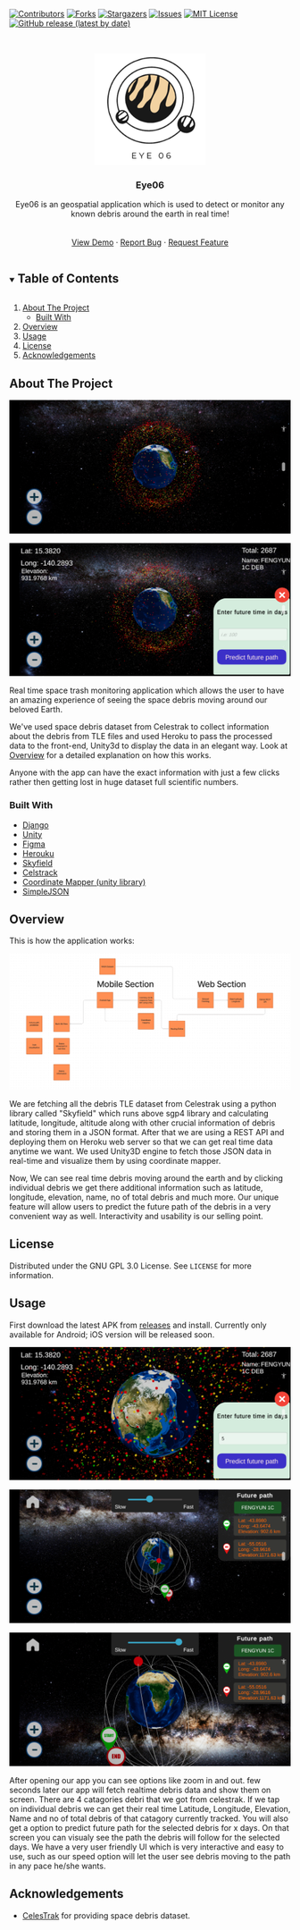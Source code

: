 <!--
*** Thanks for checking out the Best-README-Template. If you have a suggestion
*** that would make this better, please fork the repo and create a pull request
*** or simply open an issue with the tag "enhancement".
*** Thanks again! Now go create something AMAZING! :D
***
***
***
*** To avoid retyping too much info. Do a search and replace for the following:
*** mamuncseru, 313, twitter_handle, shanto4045@gmail.com, 313, 313 is an geospatial application which is used to detect or monitor any known debris around the earth in real time 
-->



<!-- PROJECT SHIELDS -->
<!--
*** I'm using markdown "reference style" links for readability.
*** Reference links are enclosed in brackets [ ] instead of parentheses ( ).
*** See the bottom of this document for the declaration of the reference variables
*** for contributors-url, forks-url, etc. This is an optional, concise syntax you may use.
*** https://www.markdownguide.org/basic-syntax/#reference-style-links
-->
[![Contributors][contributors-shield]][contributors-url]
[![Forks][forks-shield]][forks-url]
[![Stargazers][stars-shield]][stars-url]
[![Issues][issues-shield]][issues-url]
[![MIT License][license-shield]][license-url]
[![GitHub release (latest by date)][release-shield]][release-url]




<!-- PROJECT LOGO -->
<br />
<p align="center">
  <a href="https://github.com/mamuncseru/313">
    <img src="images/logo.png" alt="Logo" width="200" height="200">
  </a>

  <h3 align="center">Eye06</h3>

  <p align="center">
    Eye06 is an geospatial application which is used to detect or monitor any known debris around the earth in real time!
    <br />
    <a href="https://github.com/mamuncseru/313">
    <br />
    <br />
    <a href="https://www.youtube.com/watch?v=rTIMK8s7NX0">View Demo</a>
    ·
    <a href="https://github.com/mamuncseru/313/issues">Report Bug</a>
    ·
    <a href="https://github.com/mamuncseru/313/issues">Request Feature</a>
  </p>
</p>



<!-- TABLE OF CONTENTS -->
<details open="open">
  <summary><h2 style="display: inline-block">Table of Contents</h2></summary>
  <ol>
    <li>
      <a href="#about-the-project">About The Project</a>
      <ul>
        <li><a href="#built-with">Built With</a></li>
      </ul>
    </li>
    <li><a href="#overview">Overview</a></li>
    <li><a href="#usage">Usage</a></li>
    <li><a href="#license">License</a></li>
    <li><a href="#acknowledgements">Acknowledgements</a></li>
  </ol>
</details>



<!-- ABOUT THE PROJECT -->
## About The Project

![Debris Visuals](images/1.png)

![Starting Point](images/2.png)

Real time space trash monitoring application which allows the user to have an amazing experience of seeing the space debris moving around our beloved Earth.

We've used space debris dataset from Celestrak to collect information about the debris from TLE files and used Heroku to pass the processed data to the front-end, Unity3d to display the data in an elegant way. Look at <a href="#overview">Overview</a> for a detailed explanation on how this works.

Anyone with the app can have the exact information with just a few clicks rather then getting lost in huge dataset full scientific numbers.


### Built With

* [Django](https://www.djangoproject.com)
* [Unity](https://unity.com)
* [Figma](https://www.figma.com)
* [Herouku](https://www.heroku.com)
* [Skyfield](https://rhodesmill.org/skyfield/)
* [Celstrack](https://celestrak.com)
* [Coordinate Mapper (unity library)](https://assetstore.unity.com/packages/templates/systems/coordinate-mapper-177904)
* [SimpleJSON](https://github.com/HenrikPoulsen/SimpleJSON)



<!-- OVERVIEW-->
## Overview

This is how the application works:

![overview](images/overview.png)

We are fetching all the debris TLE dataset from Celestrak using a python library called "Skyfield" which runs above sgp4 library and calculating latitude, longitude, altitude along with other crucial information of debris and storing them in a JSON format. After that we are using a REST API and deploying them on Heroku web server so that we can get real time data anytime we want. We used Unity3D engine to fetch those JSON data in real-time and visualize them by using coordinate mapper.

Now, We can see real time debris moving around the earth and by clicking individual debris we get there additional information such as latitude, longitude, elevation, name, no of total debris and much more. Our unique feature will allow users to predict the future path of the debris in a very convenient way as well. Interactivity and usability is our selling point.


<!-- LICENSE -->
## License

Distributed under the GNU GPL 3.0 License. See `LICENSE` for more information.


<!-- USAGE -->
## Usage

First download the latest APK from [releases](https://github.com/mamuncseru/313/releases) and install. Currently only available for Android; iOS version will be released soon.

![3](images/3.png)

![4](images/4.png)

![5](images/5.png)

After opening our app you can see options like zoom in and out. few seconds later our app will fetch realtime debris data and show them on screen. There are 4 catagories debri that we got from celestrak. If we tap on individual debris we can get their real time Latitude, Longitude, Elevation, Name and no of total debris of that catagory currently tracked. 
You will also get a option to predict future path for the selected debris for x days. 
On that screen you can visualy see the path the debris will follow for the selected days. We have a very user friendly UI which is very interactive and easy to use, such as our speed option will let the user see debris moving to the path in any pace he/she wants.


<!-- ACKNOWLEDGEMENTS -->
## Acknowledgements

* [CelesTrak](https://celestrak.com) for providing space debris dataset.





<!-- MARKDOWN LINKS & IMAGES -->
<!-- https://www.markdownguide.org/basic-syntax/#reference-style-links -->
[contributors-shield]: https://img.shields.io/github/contributors/mamuncseru/313.svg?style=for-the-badge
[contributors-url]: https://github.com/mamuncseru/313/graphs/contributors
[forks-shield]: https://img.shields.io/github/forks/mamuncseru/313.svg?style=for-the-badge
[forks-url]: https://github.com/mamuncseru/313/network/members
[stars-shield]: https://img.shields.io/github/stars/mamuncseru/313.svg?style=for-the-badge
[stars-url]: https://github.com/mamuncseru/313/stargazers
[issues-shield]: https://img.shields.io/github/issues/mamuncseru/313.svg?style=for-the-badge
[issues-url]: https://github.com/mamuncseru/313/issues
[license-shield]: https://img.shields.io/github/license/mamuncseru/313.svg?style=for-the-badge
[license-url]: https://github.com/mamuncseru/313/blob/master/LICENSE
[linkedin-shield]: https://img.shields.io/badge/-LinkedIn-black.svg?style=for-the-badge&logo=linkedin&colorB=555
[linkedin-url]: https://linkedin.com/in/mamuncseru
[release-shield]: https://img.shields.io/github/v/release/mamuncseru/313?style=for-the-badge
[release-url]: https://github.com/mamuncseru/313/releases
